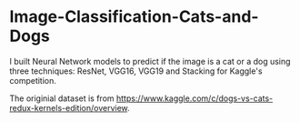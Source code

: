 # Image-Classification-Cats-and-Dogs

I built Neural Network models to predict if the image is a cat or a dog using three techniques: ResNet, VGG16, VGG19 and Stacking for Kaggle's competition. 

The originial dataset is from https://www.kaggle.com/c/dogs-vs-cats-redux-kernels-edition/overview.



